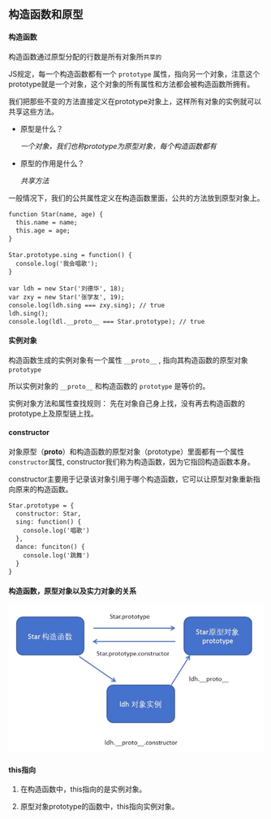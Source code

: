 ## 构造函数和原型

#### 构造函数

构造函数通过原型分配的行数是所有对象所`共享的`

JS规定，每一个构造函数都有一个 `prototype` 属性，指向另一个对象，注意这个prototype就是一个对象，这个对象的所有属性和方法都会被构造函数所拥有。

我们把那些不变的方法直接定义在prototype对象上，这样所有对象的实例就可以共享这些方法。

- 原型是什么？

  *一个对象，我们也称prototype为原型对象，每个构造函数都有*

- 原型的作用是什么？

  *共享方法*

一般情况下，我们的公共属性定义在构造函数里面，公共的方法放到原型对象上。

```
function Star(name, age) {
  this.name = name;
  this.age = age;
}

Star.prototype.sing = function() {
  console.log('我会唱歌');
}

var ldh = new Star('刘德华', 18);
var zxy = new Star('张学友', 19);
console.log(ldh.sing === zxy.sing); // true
ldh.sing();
console.log(ldl.__proto__ === Star.prototype); // true
```
#### 实例对象

构造函数生成的实例对象有一个属性 `__proto__` , 指向其构造函数的原型对象 `prototype`

所以实例对象的 `__proto__` 和构造函数的 `prototype` 是等价的。

实例对象方法和属性查找规则： 先在对象自己身上找，没有再去构造函数的prototype上及原型链上找。

#### constructor

对象原型（__proto__）和构造函数的原型对象（prototype）里面都有一个属性`constructor`属性, constructor我们称为构造函数，因为它指回构造函数本身。

constructor主要用于记录该对象引用于哪个构造函数，它可以让原型对象重新指向原来的构造函数。
```
Star.prototype = {
  constructor: Star,
  sing: function() {
    console.log('唱歌')
  },
  dance: funciton() {
    console.log('跳舞')
  }
}
```

#### 构造函数，原型对象以及实力对象的关系

![关系](../assets/img/prototype.jpg)

#### this指向

1. 在构造函数中，this指向的是实例对象。

2. 原型对象prototype的函数中，this指向实例对象。

